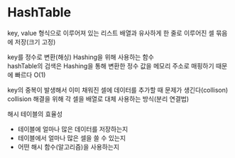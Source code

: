 # HashTable
key, value 형식으로 이루어져 있는 리스트
배열과 유사하게 한 줄로 이루어진 셀 묶음에 저장(크기 고정)   
   
key를 정수로 변환(해싱)
Hashing을 위해 사용하는 함수   
hashTable의 검색은 Hashing을 통해 변환한 정수 값을 메모리 주소로 매핑하기 때문에 빠르다  O(1)   
   
   
key의 중복이 발생해서 이미 채워진 셀에 데이터를 추가할 때 문제가 생긴다(collison)   
collision 해결을 위해 각 셀을 배열로 대체 사용하는 방식(분리 연결법)   

해시 테이블의 효율성   
* 테이블에 얼마나 많은 데이터를 저장하는지
* 테이블에서 얼마나 많은 셀을 쓸 수 있는지
* 어떤 해시 함수(알고리즘)을 사용하는지

